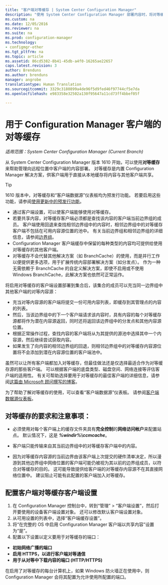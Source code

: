 ```yaml
---
title: "客户端对等缓存 | System Center Configuration Manager"
description: "使用 System Center Configuration Manager 部署内容时，将对等缓存用于客户端内容源位置。"
ms.custom: na
ms.date: 12/05/2016
ms.reviewer: na
ms.suite: na
ms.prod: configuration-manager
ms.technology:
- configmgr-other
ms.tgt_pltfrm: na
ms.topic: article
ms.assetid: 86cd5382-8b41-45db-a4f0-16265ae22657
caps.latest.revision: 3
author: Brenduns
ms.author: brenduns
manager: angrobe
translationtype: Human Translation
ms.sourcegitcommit: 3329c3180899a4de96f5d9fed46f97744cf5e7da
ms.openlocfilehash: e983358e32502a130f95647a11cd73ff4bbef05f

---
```

# <a name="peer-cache-for-configuration-manager-clients"></a>用于 Configuration Manager 客户端的对等缓存

*适用范围：System Center Configuration Manager (Current Branch)*

从 System Center Configuration Manager 版本 1610 开始，可以使用**对等缓存**来帮助管理向远程位置中客户端的内容部署。 对等缓存是内置 Configuration Manager 解决方案，供客户端用于直接从本地缓存将内容与其他客户端共享。   

> [!TIP]  
> 1610 版本中，对等缓存和“客户端数据源”仪表板均为预发行功能。 若要启用这些功能，请参阅[使用更新中的预发行功能](/sccm/core/servers/manage/install-in-console-updates#bkmk_prerelease)。

 -  通过客户端设置，可以使客户端能够使用对等缓存。
 -  若要共享内容，对等缓存客户端必须都是查找该内容的客户端当前边界组的成员。 客户端使用回退来查找相邻边界组中的内容时，相邻边界组中的对等缓存客户端不包括在可用内容源位置的池中。 有关当前边界组和相邻边界组的详细信息，请参阅[边界组](/sccm/core/servers/deploy/configure/define-site-boundaries-and-boundary-groups##a-namebkmkboundarygroupsa-boundary-groups)。
 -  Configuration Manager 客户端缓存中保留的每种类型的内容均可提供给使用对等缓存的其他客户端。
 -  对等缓存不会代替其他解决方案（如 BranchCache）的使用，而是并行工作以便提供更多选项，用于扩展传统内容部署解决方案（如分发点）。 作为一种无需依赖于 BranchCache 的自定义解决方案，即使不启用或不使用 Windows BranchCache，此解决方案也依然可正常运作。

将启用对等缓存的客户端设置部署到集合后，该集合的成员可以充当同一边界组中其他客户端的对等内容源：
 -  充当对等内容源的客户端将提交一份可用内容列表，即缓存到其管理点的内容的列表。
 -  然后，当该边界组中的下一个客户端请求该内容时，具有内容的每个对等缓存源都将作为潜在内容源返回，同时还将返回该边界组中的分发点和其他内容源位置。
 -  根据正常操作过程，查找内容的客户端将从为其提供的源池中选择其中一个内容源，然后继续尝试获取内容。
 -  如果发生了向内容的相邻边界组的回退，则相邻边界组中的对等缓存内容源位置将不会添加到潜在内容源位置的客户端池中。  

虽然可以让所有客户端都加入对等缓存，但最佳做法还是仅选择最适合作为对等缓存源的那些客户端。  可以根据客户端的底盘类型、磁盘空间、网络连接等评估客户端的适用性。 有关可帮助选择要用于对等缓存的最佳客户端的详细信息，请参阅[这篇由 Microsoft 顾问撰写的博客](https://blogs.technet.microsoft.com/setprice/2016/06/29/pe-peer-cache-custom-reporting-examples/)。

为了帮助了解对等缓存的使用，可以查看“客户端数据源”仪表板。 请参阅[客户端数据源仪表板](/sccm/core/servers/deploy/configure/monitor-content-you-have-distributed#client-data-sources-dashboard)。


## <a name="requirements-and-considerations-for-peer-cache"></a>对等缓存的要求和注意事项：
- 必须使用对每个客户端上的缓存文件夹具有**完全控制**的**网络访问帐户**来配置站点。 默认情况下，这是 ***%windir%\ccmcache***。

- 客户端只能传输来自其当前边界组中的对等缓存客户端中的内容。

-   因为对等缓存内容源的当前边界由该客户端上次提交的硬件清单决定，所以漫游到其他边界组中网络位置的客户端可能仍被视为其以前的边界组成员，以符合对等缓存的目的。 这可能导致提供给客户端的对等缓存内容源不在其直接网络位置中。 建议阻止可能有此配置的客户端加入对等缓存。

## <a name="to-configure-client-peer-cache-client-settings"></a>配置客户端对等缓存客户端设置
1.  在 Configuration Manager 控制台中，转到“管理” > “客户端设置”，然后打开要使用的设备客户端设置对象。 还可以修改默认客户端设置对象。
2.  从可用设置的列表中，选择“客户端缓存设置”。
3.  将“在完整的 OS 中启用 Configuration Manager 客户端以共享内容”设置为“是”。
4.  配置以下设置以定义要用于对等缓存的端口：  
  -  **初始网络广播的端口**
  -  **启用 HTTPS，以进行客户端对等通信**
  -  **用于从对等中下载内容的端口 (HTTP/HTTPS)**

在启用了对等缓存的每台计算机上，如果 Windows 防火墙正在使用中，则 Configuration Manager 会将其配置为允许使用所配置的端口。



<!--HONumber=Dec16_HO1-->


